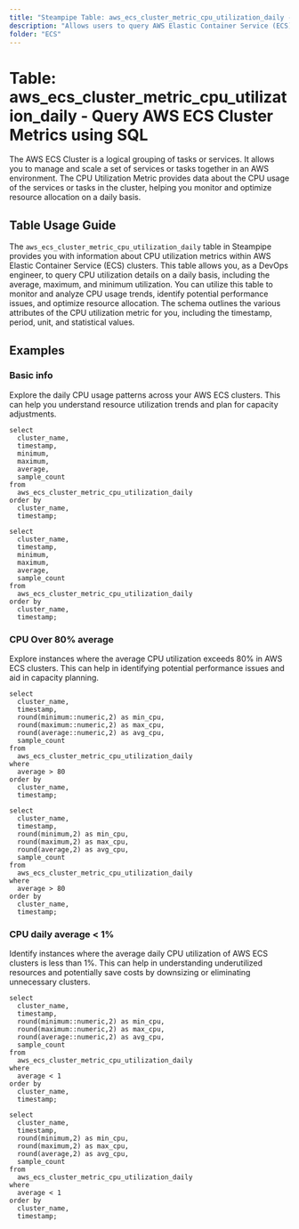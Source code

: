 ```yaml
---
title: "Steampipe Table: aws_ecs_cluster_metric_cpu_utilization_daily - Query AWS ECS Cluster Metrics using SQL"
description: "Allows users to query AWS Elastic Container Service (ECS) Cluster Metrics, specifically CPU utilization on a daily basis."
folder: "ECS"
---
```


# Table: aws_ecs_cluster_metric_cpu_utilization_daily - Query AWS ECS Cluster Metrics using SQL

The AWS ECS Cluster is a logical grouping of tasks or services. It allows you to manage and scale a set of services or tasks together in an AWS environment. The CPU Utilization Metric provides data about the CPU usage of the services or tasks in the cluster, helping you monitor and optimize resource allocation on a daily basis.

## Table Usage Guide

The `aws_ecs_cluster_metric_cpu_utilization_daily` table in Steampipe provides you with information about CPU utilization metrics within AWS Elastic Container Service (ECS) clusters. This table allows you, as a DevOps engineer, to query CPU utilization details on a daily basis, including the average, maximum, and minimum utilization. You can utilize this table to monitor and analyze CPU usage trends, identify potential performance issues, and optimize resource allocation. The schema outlines the various attributes of the CPU utilization metric for you, including the timestamp, period, unit, and statistical values.

## Examples

### Basic info
Explore the daily CPU usage patterns across your AWS ECS clusters. This can help you understand resource utilization trends and plan for capacity adjustments.

```sql+postgres
select
  cluster_name,
  timestamp,
  minimum,
  maximum,
  average,
  sample_count
from
  aws_ecs_cluster_metric_cpu_utilization_daily
order by
  cluster_name,
  timestamp;
```

```sql+sqlite
select
  cluster_name,
  timestamp,
  minimum,
  maximum,
  average,
  sample_count
from
  aws_ecs_cluster_metric_cpu_utilization_daily
order by
  cluster_name,
  timestamp;
```

### CPU Over 80% average
Explore instances where the average CPU utilization exceeds 80% in AWS ECS clusters. This can help in identifying potential performance issues and aid in capacity planning.

```sql+postgres
select
  cluster_name,
  timestamp,
  round(minimum::numeric,2) as min_cpu,
  round(maximum::numeric,2) as max_cpu,
  round(average::numeric,2) as avg_cpu,
  sample_count
from
  aws_ecs_cluster_metric_cpu_utilization_daily
where
  average > 80
order by
  cluster_name,
  timestamp;
```

```sql+sqlite
select
  cluster_name,
  timestamp,
  round(minimum,2) as min_cpu,
  round(maximum,2) as max_cpu,
  round(average,2) as avg_cpu,
  sample_count
from
  aws_ecs_cluster_metric_cpu_utilization_daily
where
  average > 80
order by
  cluster_name,
  timestamp;
```

### CPU daily average < 1%
Identify instances where the average daily CPU utilization of AWS ECS clusters is less than 1%. This can help in understanding underutilized resources and potentially save costs by downsizing or eliminating unnecessary clusters.

```sql+postgres
select
  cluster_name,
  timestamp,
  round(minimum::numeric,2) as min_cpu,
  round(maximum::numeric,2) as max_cpu,
  round(average::numeric,2) as avg_cpu,
  sample_count
from
  aws_ecs_cluster_metric_cpu_utilization_daily
where
  average < 1
order by
  cluster_name,
  timestamp;
```

```sql+sqlite
select
  cluster_name,
  timestamp,
  round(minimum,2) as min_cpu,
  round(maximum,2) as max_cpu,
  round(average,2) as avg_cpu,
  sample_count
from
  aws_ecs_cluster_metric_cpu_utilization_daily
where
  average < 1
order by
  cluster_name,
  timestamp;
```
